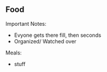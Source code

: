 Food
----
Important Notes:
  - Evyone gets there fill, then seconds
  - Organized/ Watched over
  
  
Meals:
  - stuff
